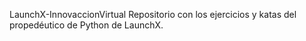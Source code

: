 LaunchX-InnovaccionVirtual
Repositorio con los ejercicios y katas del propedéutico de Python de LaunchX.
